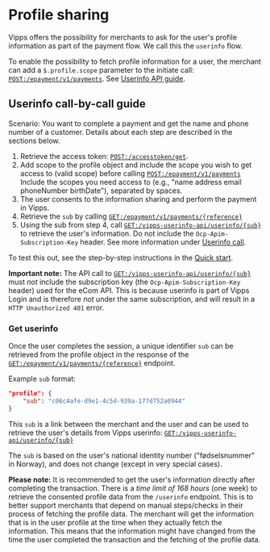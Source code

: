 <!-- START_METADATA
---
title: Profile sharing
sidebar_label: Profile sharing
hide_table_of_contents: true
pagination_next: null
pagination_prev: APIs/epayment-api/quick-start
sidebar_position: 10
---
END_METADATA -->

# Profile sharing

Vipps offers the possibility for merchants to ask for the user's profile information as part of the payment flow. We call this the `userinfo` flow.

To enable the possibility to fetch profile information for a user, the merchant can add a `$.profile.scope`
parameter to the initiate call:
[`POST:/epayment/v1/payments`](https://vippsas.github.io/vipps-developer-docs/api/epayment#tag/CreatePayments/operation/createPayment).
See
[Userinfo API guide](https://vippsas.github.io/vipps-developer-docs/docs/APIs/userinfo-api).


## Userinfo call-by-call guide

Scenario: You want to complete a payment and get the name and phone number of
a customer. Details about each step are described in the sections below.

1. Retrieve the access token:
   [`POST:/accesstoken/get`](https://vippsas.github.io/vipps-developer-docs/api/access-token#tag/Authorization-Service/operation/fetchAuthorizationTokenUsingPost).
2. Add scope to the profile object and include the scope you wish to get
   access to (valid scope) before calling
   [`POST:/epayment/v1/payments`](https://vippsas.github.io/vipps-developer-docs/api/epayment#tag/CreatePayments/operation/createPayment)
   Include the scopes you need access to (e.g., "name address email phoneNumber birthDate"), separated by spaces.
3. The user consents to the information sharing and perform the payment in Vipps.
4. Retrieve the `sub` by calling
   [`GET:/epayment/v1/payments/{reference}`](https://vippsas.github.io/vipps-developer-docs/api/epayment#tag/QueryPayments/operation/getPayment)
5. Using the sub from step 4, call
   [`GET:/vipps-userinfo-api/userinfo/{sub}`](https://vippsas.github.io/vipps-developer-docs/api/userinfo#operation/getUserinfo)
   to retrieve the user's information.
   Do not include the ``Ocp-Apim-Subscription-Key`` header. See more information under [Userinfo call](#userinfo-call).

To test this out, see the step-by-step instructions in the
[Quick start](../quick-start.md).

**Important note:** The API call to
[`GET:/vipps-userinfo-api/userinfo/{sub}`](https://vippsas.github.io/vipps-developer-docs/api/userinfo#operation/getUserinfo)
must *not* include the subscription key (the `Ocp-Apim-Subscription-Key` header) used for the eCom API.
This is because userinfo is part of Vipps Login and is therefore *not* under the same subscription,
and will result in a `HTTP Unauthorized 401` error.

### Get userinfo

Once the user completes the session, a unique identifier `sub` can be retrieved from the profile object in the response of the
[`GET:/epayment/v1/payments/{reference}`](https://vippsas.github.io/vipps-developer-docs/api/epayment#tag/QueryPayments/operation/getPayment) endpoint.

Example `sub` format:

```json
"profile": {
    "sub": "c06c4afe-d9e1-4c5d-939a-177d752a0944"
}
```

This `sub` is a link between the merchant and the user and can be used to retrieve
the user's details from Vipps userinfo:
[`GET:/vipps-userinfo-api/userinfo/{sub}`](https://vippsas.github.io/vipps-developer-docs/api/userinfo#operation/getUserinfo)

The `sub` is based on the user's national identity number ("fødselsnummer"
in Norway), and does not change (except in very special cases).

**Please note:** It is recommended to get the user's information directly after
completing the transaction. There is a *time limit of 168 hours*
(one week) to retrieve the consented profile data from the `/userinfo` endpoint. This is to
better support merchants that depend on manual steps/checks in their process of
fetching the profile data. The merchant will get the information that is in the
user profile at the time when they actually fetch the information. This means
that the information might have changed from the time the user completed the
transaction and the fetching of the profile data.
